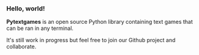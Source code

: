 ### Hello, world!

**Pytextgames** is an open source Python library containing text games that can be ran in any terminal.

It's still work in progress but feel free to join our Github project and collaborate.


